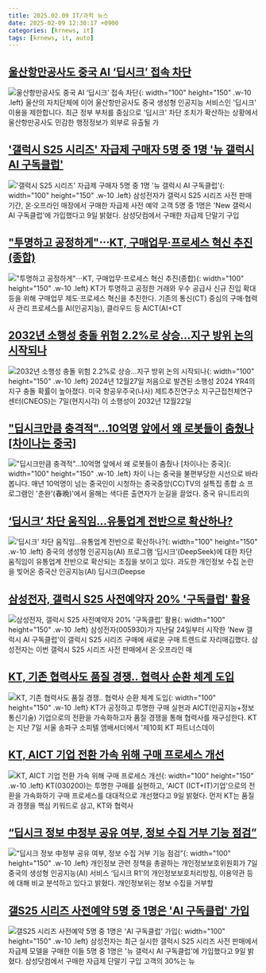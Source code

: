```yaml
---
title: 2025.02.09 IT/과학 뉴스
date: 2025-02-09 12:30:17 +0900
categories: [krnews, it]
tags: [krnews, it, auto]
---
```

## [울산항만공사도 중국 AI ‘딥시크’ 접속 차단](https://n.news.naver.com/mnews/article/056/0011889091)

![울산항만공사도 중국 AI ‘딥시크’ 접속 차단](https://mimgnews.pstatic.net/image/origin/056/2025/02/08/11889091.jpg?type=nf220_150){: width="100" height="150" .w-10 .left}
울산의 자치단체에 이어 울산항만공사도 중국 생성형 인공지능 서비스인 '딥시크' 이용을 제한합니다. 최근 정부 부처를 중심으로 '딥시크' 차단 조치가 확산하는 상황에서 울산항만공사도 민감한 행정정보가 외부로 유출될 가

## ['갤럭시 S25 시리즈' 자급제 구매자 5명 중 1명 '뉴 갤럭시 AI 구독클럽'](https://n.news.naver.com/mnews/article/277/0005543553)

!['갤럭시 S25 시리즈' 자급제 구매자 5명 중 1명 '뉴 갤럭시 AI 구독클럽'](https://mimgnews.pstatic.net/image/origin/277/2025/02/09/5543553.jpg?type=nf220_150){: width="100" height="150" .w-10 .left}
삼성전자가 갤럭시 S25 시리즈 사전 판매 기간, 온·오프라인 매장에서 구매한 자급제 사전 예약 고객 5명 중 1명은 'New 갤럭시 AI 구독클럽'에 가입했다고 9일 밝혔다. 삼성닷컴에서 구매한 자급제 단말기 구입

## ["투명하고 공정하게"⋯KT, 구매업무·프로세스 혁신 추진(종합)](https://n.news.naver.com/mnews/article/031/0000906957)

!["투명하고 공정하게"⋯KT, 구매업무·프로세스 혁신 추진(종합)](https://mimgnews.pstatic.net/image/origin/031/2025/02/09/906957.jpg?type=nf220_150){: width="100" height="150" .w-10 .left}
KT가 투명하고 공정한 거래와 우수 공급사 신규 진입 확대 등을 위해 구매업무 제도·프로세스 혁신을 추진한다. 기존의 통신(CT) 중심의 구매·협력사 관리 프로세스를 AI(인공지능), 클라우드 등 AICT(AI+CT

## [2032년 소행성 충돌 위험 2.2%로 상승…지구 방위 논의 시작되나](https://n.news.naver.com/mnews/article/028/0002730071)

![2032년 소행성 충돌 위험 2.2%로 상승…지구 방위 논의 시작되나](https://mimgnews.pstatic.net/image/origin/028/2025/02/08/2730071.jpg?type=nf220_150){: width="100" height="150" .w-10 .left}
2024년 12월27일 처음으로 발견된 소행성 2024 YR4의 지구 충돌 확률이 높아졌다. 미국 항공우주국(나사) 제트추진연구소 지구근접천체연구센터(CNEOS)는 7일(현지시각) 이 소행성이 2032년 12월22일

## ["딥시크만큼 충격적"…10억명 앞에서 왜 로봇들이 춤췄나 [차이나는 중국]](https://n.news.naver.com/mnews/article/008/0005150525)

!["딥시크만큼 충격적"…10억명 앞에서 왜 로봇들이 춤췄나 [차이나는 중국]](https://mimgnews.pstatic.net/image/origin/008/2025/02/09/5150525.jpg?type=nf220_150){: width="100" height="150" .w-10 .left}
차이 나는 중국을 불편부당한 시선으로 바라봅니다. 매년 10억명이 넘는 중국인이 시청하는 중국중앙(CC)TV의 설특집 종합 쇼 프로그램인 '춘완'(春晩)'에서 올해는 색다른 출연자가 눈길을 끌었다. 중국 유니트리의

## [‘딥시크’ 차단 움직임…유통업계 전반으로 확산하나?](https://n.news.naver.com/mnews/article/022/0004009033)

![‘딥시크’ 차단 움직임…유통업계 전반으로 확산하나?](https://mimgnews.pstatic.net/image/origin/022/2025/02/08/4009033.jpg?type=nf220_150){: width="100" height="150" .w-10 .left}
중국의 생성형 인공지능(AI) 프로그램 ‘딥시크’(DeepSeek)에 대한 차단 움직임이 유통업계 전반으로 확산되는 조짐을 보이고 있다. 과도한 개인정보 수집 논란을 빚어온 중국산 인공지능(AI) 딥시크(Deepse

## [삼성전자, 갤럭시 S25 사전예약자 20% '구독클럽' 활용](https://n.news.naver.com/mnews/article/011/0004448315)

![삼성전자, 갤럭시 S25 사전예약자 20% '구독클럽' 활용](https://mimgnews.pstatic.net/image/origin/011/2025/02/09/4448315.jpg?type=nf220_150){: width="100" height="150" .w-10 .left}
삼성전자(005930)가 지난달 24일부터 시작한 'New 갤럭시 AI 구독클럽'이 갤럭시 S25 시리즈 구매에 새로운 구매 트렌드로 자리매김했다. 삼성전자는 이번 갤럭시 S25 시리즈 사전 판매에서 온·오프라인 매

## [KT, 기존 협력사도 품질 경쟁.. 협력사 순환 체계 도입](https://n.news.naver.com/mnews/article/014/0005305421)

![KT, 기존 협력사도 품질 경쟁.. 협력사 순환 체계 도입](https://mimgnews.pstatic.net/image/origin/014/2025/02/09/5305421.jpg?type=nf220_150){: width="100" height="150" .w-10 .left}
KT가 공정하고 투명한 구매 실현과 AICT(인공지능+정보통신기술) 기업으로의 전환을 가속화하고자 품질 경쟁을 통해 협력사를 재구성한다. KT는 지난 7일 서울 송파구 소피텔 앰배서더에서 '제10회 KT 파트너스데이

## [KT, AICT 기업 전환 가속 위해 구매 프로세스 개선](https://n.news.naver.com/mnews/article/018/0005939214)

![KT, AICT 기업 전환 가속 위해 구매 프로세스 개선](https://mimgnews.pstatic.net/image/origin/018/2025/02/09/5939214.jpg?type=nf220_150){: width="100" height="150" .w-10 .left}
KT(030200)는 투명한 구매를 실현하고, ‘AICT (ICT+IT)기업’으로의 전환을 가속화하기 구매 프로세스를 대대적으로 개선했다고 9일 밝혔다. 먼저 KT는 품질과 경쟁을 핵심 키워드로 삼고, KT와 협력사

## [“딥시크 정보 中정부 공유 여부, 정보 수집 거부 기능 점검”](https://n.news.naver.com/mnews/article/020/0003613992)

![“딥시크 정보 中정부 공유 여부, 정보 수집 거부 기능 점검”](https://mimgnews.pstatic.net/image/origin/020/2025/02/08/3613992.jpg?type=nf220_150){: width="100" height="150" .w-10 .left}
개인정보 관련 정책을 총괄하는 개인정보보호위원회가 7일 중국의 생성형 인공지능(AI) 서비스 ‘딥시크 R1’의 개인정보보호처리방침, 이용약관 등에 대해 비교 분석하고 있다고 밝혔다. 개인정보위는 정보 수집을 거부할

## [갤S25 시리즈 사전예약 5명 중 1명은 'AI 구독클럽' 가입](https://n.news.naver.com/mnews/article/003/0013055372)

![갤S25 시리즈 사전예약 5명 중 1명은 'AI 구독클럽' 가입](https://mimgnews.pstatic.net/image/origin/003/2025/02/09/13055372.jpg?type=nf220_150){: width="100" height="150" .w-10 .left}
삼성전자는 최근 실시한 갤럭시 S25 시리즈 사전 판매에서 자급제 모델을 구매한 이들 5명 중 1명은 '뉴 갤럭시 AI 구독클럽'에 가입했다고 9일 밝혔다. 삼성닷컴에서 구매한 자급제 단말기 구입 고객의 30%는 뉴

